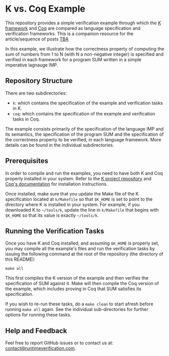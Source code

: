 # K vs. Coq Example

This repository provides a simple verification example through which the [K framework](http://www.kframework.org) 
and [Coq](https://coq.inria.fr) are compared as language specification and verification frameworks. This is a 
companion resource for the article/sequence of posts [TBA](#)

In this example, we illustrate how the correctness property of computing the sum of numbers 
from 1 to N (with N a non-negative integer) is specified and verified in each framework for 
a program SUM written in a simple imperative lagnauge IMP.

## Repository Structure

There are two subdirectories:

- `k`: which contains the specification of the example and verification tasks in K.
- `coq`: which contains the specification of the example and verification tasks in Coq. 

The example consists primarily of the specification of the language IMP and its 
semantics, the specification of the program SUM and the specification of the correctness
property to be verified, in each language framework. More details can be found in the
individual subdirectories.

## Prerequisites

In order to compile and run the examples, you need to have both K and Coq properly installed in
your system. Refer to the [K project repository](https://github.com/kframework/k) and [Coq's documentation](https://coq.inria.fr/opam-using.html) for installation instructions.

Once installed, make sure that you update the Make file of the K specification located at
`k/Makefile` so that `$K_HOME` is set to point to the directory where K is installed in
your system. For example, if you downloaded K to `~/tools/k`, update the line
in `k/Makefile` that begins with `$K_HOME` so that its value is exactly `~/tools/k`. 

## Running the Verification Tasks

Once you have K and Coq installed, and assuming `$K_HOME` is properly set, you may compile all the 
example's files  and run the verification tasks by issuing the following command at the root
of the repository (the directory of this README):

```
make all
```

This first compiles the K version of the example and then verifies the
specification of SUM against it. Make will then compile the Coq version of the example, which includes
proving in Coq that SUM satisfies its specification.

If you wish to re-run these tasks, do a `make clean` to start afresh before running `make all` again.
See the individual sub-directories for further options for running these tasks.

## Help and Feedback

Feel free to report GitHub issues or to contact us at: [contact@runtimeverification.com](mailto:contact@runtimeverification.com).

